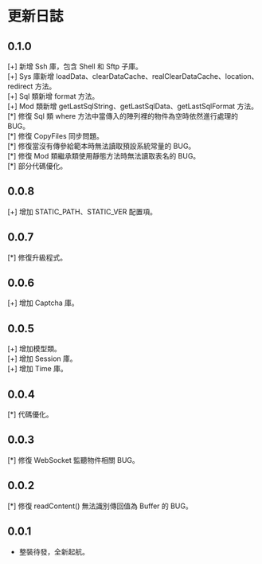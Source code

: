 # 更新日誌

## 0.1.0

[+] 新增 Ssh 庫，包含 Shell 和 Sftp 子庫。  
[+] Sys 庫新增 loadData、clearDataCache、realClearDataCache、location、redirect 方法。  
[+] Sql 類新增 format 方法。  
[+] Mod 類新增 getLastSqlString、getLastSqlData、getLastSqlFormat 方法。  
[\*] 修復 Sql 類 where 方法中當傳入的陣列裡的物件為空時依然進行處理的 BUG。  
[\*] 修復 CopyFiles 同步問題。  
[\*] 修復當沒有傳參給範本時無法讀取預設系統常量的 BUG。  
[\*] 修復 Mod 類繼承類使用靜態方法時無法讀取表名的 BUG。  
[\*] 部分代碼優化。

## 0.0.8

[+] 增加 STATIC_PATH、STATIC_VER 配置項。

## 0.0.7

[\*] 修復升級程式。

## 0.0.6

[+] 增加 Captcha 庫。

## 0.0.5

[+] 增加模型類。  
[+] 增加 Session 庫。  
[+] 增加 Time 庫。

## 0.0.4

[\*] 代碼優化。

## 0.0.3

[\*] 修復 WebSocket 監聽物件相關 BUG。

## 0.0.2

[\*] 修復 readContent() 無法識別傳回值為 Buffer 的 BUG。

## 0.0.1

- 整裝待發，全新起航。
